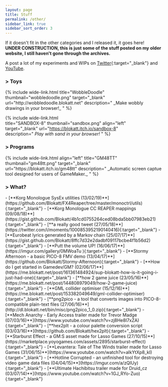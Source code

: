 ```yaml
---
layout: page
title: Stuff
permalink: /other/
sidebar_link: true
sidebar_sort_order: 3
---
```

If it doesn't fit in the other categories and I released it, it goes here!   
**UNDER CONSTRUCTION, this is just some of the stuff posted on my older website, I still haven't gone through the archives.**

A post a lot of my experiments and WIPs on [Twitter](https://twitter.com/blokatt){:target="_blank"} and [YouTube](https://www.youtube.com/user/Blokatt). 

<div class="subsection">
<h3 class="visual-title">&gt; Toys</h3>
{% include wide-link.html  
  title="WobbleDoodle"
  thumbnail="wobbledoodle.png"
  target="_blank"
  url="http://wobbledoodle.blokatt.net"  
  description="
_Make wobbly drawings in your browser!_
  "
%} 

{% include wide-link.html  
  title="SANDBOX-8"
  thumbnail="sandbox.png"
  align="left"  
  target="_blank"
  url="https://blokatt.itch.io/sandbox-8"  
  description="
_Play with sand in your browser!_
  "
%} 
</div>

<div class="subsection">
<h3 class="visual-title">&gt; Programs</h3>
{% include wide-link.html  
  align="left"  
  title="GM48TT"
  thumbnail="gm48tt.png"
  target="_blank"
  url="https://blokatt.itch.io/gm48tt"  
  description="
_Automatic screen captue tool designed   
for users of GameMaker._
  "
%} 
</div>

<div class="subsection">
<h3 class="visual-title">&gt; What?</h3>
<div markdown="1">
- [**Korg Monologue SysEx utilities (13/02/19)**](https://github.com/Blokatt/FX4Reaper/tree/master/monoctrl/utils){:target="_blank"}
- [**Korg Monologue CC REAPER mappings (09/08/18)**](https://gist.github.com/Blokatt/4b1cd0755264ced08bda5bb07983eb21){:target="_blank"}
- [**a really good tweet (27/05/18)**](https://twitter.com/i/moments/1000853952190140416){:target="_blank"}
- [**Eurobeat lyrics generated by a Markov chain (25/07/17)**](https://gist.github.com/Blokatt/8ffc7d32e2dadbf09117bcbe4f1b56d2){:target="_blank"}
- [**Putt the volume UP! (16/06/17)**](https://imgur.com/gallery/0MWoaTu
){:target="_blank"}
- [**Stormy Afternoon - a basic PICO-8 FMV demo (13/04/17)**](https://github.com/Blokatt/Stormy-Afternoon){:target="_blank"}
- [**How do I get started in Gamedev/GM? (02/06/17)**](https://me.blokatt.net/post/161361484924/sup-blokatt-how-is-it-going-i-just-had-one){:target="_blank"}
- [**how 2 game juice (23/05/16)**](https://me.blokatt.net/post/144808979049/how-2-game-juice){:target="_blank"}
- [**GML collider optimiser (15/12/16)**](https://me.blokatt.net/post/153382049649/gml-collider-optimiser){:target="_blank"}
- [**png2pico - a tool that converts images into PICO-8-compatible plain-text files (27/06/16)**](http://dl.blokatt.net/bin/misc/png2pico_1_0.zip){:target="_blank"}
- [**Mech Anarchy - Early Access trailer made for Trevor Madge (07/03/16)**](https://www.youtube.com/watch?v=zj8He8I7xZA){:target="_blank"}
- [**hex2plt - a colour palette conversion script (03/03/16)**](https://github.com/Blokatt/hex2plt){:target="_blank"}
- [**Starburst Effect - a GM:S asset made for Lasso Games (27/10/15)**](https://marketplace.yoyogames.com/assets/2895/starburst-effect){:target="_blank"}
- [**Levantera: Tale of The Winds trailer made for Lasso Games (31/06/15)**](https://www.youtube.com/watch?v=aIkYtXp8_kI){:target="_blank"}
- [**Hotline Corrupted - an unfinished tool for destroying video game data files (04/04/15)**](https://imgur.com/a/zQIUy){:target="_blank"}
- [**Ultimate Hachibitsu trailer made for Druid_cz (03/07/14)**](https://www.youtube.com/watch?v=1GJ_RYo-Zuo){:target="_blank"}
</div>
</div>

